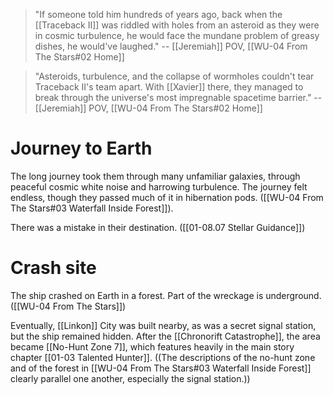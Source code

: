 > "If someone told him hundreds of years ago, back when the [[Traceback II]] was riddled with holes from an asteroid as they were in cosmic turbulence, he would face the mundane problem of greasy dishes, he would've laughed."
> -- [[Jeremiah]] POV, [[WU-04 From The Stars#02 Home]]

> "Asteroids, turbulence, and the collapse of wormholes couldn't tear Traceback II's team apart. With [[Xavier]] there, they managed to break through the universe's most impregnable spacetime barrier."
> -- [[Jeremiah]] POV, [[WU-04 From The Stars#02 Home]]


# Journey to Earth
The long journey took them through many unfamiliar galaxies, through peaceful cosmic white noise and harrowing turbulence. The journey felt endless, though they passed much of it in hibernation pods. ([[WU-04 From The Stars#03 Waterfall Inside Forest]]).

There was a mistake in their destination. ([[01-08.07 Stellar Guidance]])

# Crash site
The ship crashed on Earth in a forest. Part of the wreckage is underground. ([[WU-04 From The Stars]])

Eventually, [[Linkon]] City was built nearby, as was a secret signal station, but the ship remained hidden. After the [[Chronorift Catastrophe]], the area became [[No-Hunt Zone 7]], which features heavily in the main story chapter [[01-03 Talented Hunter]]. ((The descriptions of the no-hunt zone and of the forest in [[WU-04 From The Stars#03 Waterfall Inside Forest]] clearly parallel one another, especially the signal station.))
